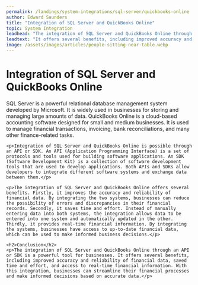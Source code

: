 ```yaml
---
permalink: /landings/system-integrations/sql-server/quickbooks-online
author: Edward Saunders
title: "Integration of SQL Server and QuickBooks Online"
topic: System Integration
leadhead: "The integration of SQL Server and QuickBooks Online through an API or SDK is a powerful tool for businesses"
leadtext: "It offers several benefits, including improved accuracy and reliability of financial data, saved time and effort, and access to real-time financial information. With this integration, businesses can streamline their financial processes and make informed decisions based on accurate data."
image: /assets/images/articles/people-sitting-near-table.webp
---
```

<div class="arttext">	<h1>Integration of SQL Server and QuickBooks Online</h1>
	<p>SQL Server is a powerful relational database management system developed by Microsoft. It is widely used in businesses for storing and managing large amounts of data. QuickBooks Online is a cloud-based accounting software designed for small and medium businesses. It is used to manage financial transactions, invoicing, bank reconciliations, and many other finance-related tasks.</p>

	<p>Integration of SQL Server and QuickBooks Online is possible through an API or SDK. An API (Application Programming Interface) is a set of protocols and tools used for building software applications. An SDK (Software Development Kit) is a collection of software development tools that are used to develop applications. Both APIs and SDKs allow developers to integrate different software systems and exchange data between them.</p>

	<p>The integration of SQL Server and QuickBooks Online offers several benefits. Firstly, it improves the accuracy and reliability of financial data. By integrating the two systems, businesses can reduce the possibility of errors and discrepancies in their financial records. Secondly, it saves time and effort. Instead of manually entering data into both systems, the integration allows data to be entered into one system and automatically updated in the other. Thirdly, it provides real-time financial information. By integrating the systems, businesses have access to up-to-date financial data, which can be used to make informed business decisions.</p>

	<h2>Conclusion</h2>
	<p>The integration of SQL Server and QuickBooks Online through an API or SDK is a powerful tool for businesses. It offers several benefits, including improved accuracy and reliability of financial data, saved time and effort, and access to real-time financial information. With this integration, businesses can streamline their financial processes and make informed decisions based on accurate data.</p>

</div>